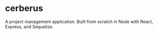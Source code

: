 # cerberus

A project management application. Built from scratch in Node with React, Express, and Sequelize.
